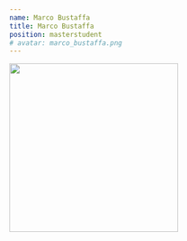 ```yaml
---
name: Marco Bustaffa
title: Marco Bustaffa
position: masterstudent
# avatar: marco_bustaffa.png
---
```


<img width="300" src="{{site.baseurl}}/images/people/{{page.avatar}}" data-action="zoom">

<!-- <i class="fa fa-bar-chart"></i> [Google Scholar](https://scholar.google.com.au/) -->
<br>
<!-- <i class="fa fa-home"></i> [Homepage](https://) -->
